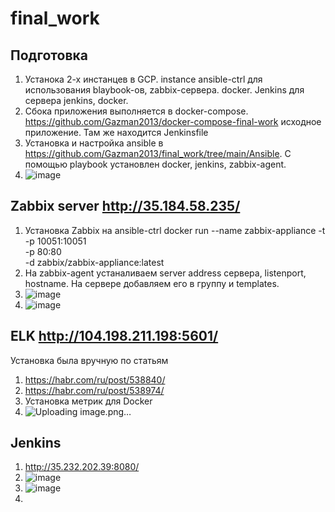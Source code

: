 # final_work
## Подготовка 
1. Устанока 2-х инстанцев в GCP. instance ansible-ctrl для использования blaybook-ов, zabbix-сервера. docker. Jenkins для сервера jenkins, docker.  
2. Сбока приложения выполняется в docker-compose. https://github.com/Gazman2013/docker-compose-final-work исходное приложение. Там же находится Jenkinsfile
3. Установка и настройка ansible в https://github.com/Gazman2013/final_work/tree/main/Ansible. С помощью playbook установлен docker, jenkins, zabbix-agent.
4. ![image](https://user-images.githubusercontent.com/78871778/114749849-09afcb80-9d5c-11eb-92d9-794f6c872261.png)

## Zabbix server http://35.184.58.235/
1. Установка Zabbix на ansible-ctrl 
docker run --name zabbix-appliance -t \
      -p 10051:10051 \
      -p 80:80 \
      -d zabbix/zabbix-appliance:latest
2. На zabbix-agent устаналиваем server address сервера, listenport, hostname. На сервере добавляем его в группу и templates. 
3. ![image](https://user-images.githubusercontent.com/78871778/114745101-036b2080-9d57-11eb-99b7-75930d03a9c3.png)
4. ![image](https://user-images.githubusercontent.com/78871778/114746381-5b565700-9d58-11eb-9621-791c81f213c8.png)

## ELK http://104.198.211.198:5601/
Установка была вручную по статьям
1. https://habr.com/ru/post/538840/
2. https://habr.com/ru/post/538974/
3. Установка метрик для Docker
4. ![Uploading image.png…]()



## Jenkins 
1. http://35.232.202.39:8080/
2. ![image](https://user-images.githubusercontent.com/78871778/114750666-e6395080-9d5c-11eb-8e82-3c8c146aa40b.png)
3. ![image](https://user-images.githubusercontent.com/78871778/114750572-cd309f80-9d5c-11eb-871a-9d0a858c1d83.png)
4. 
